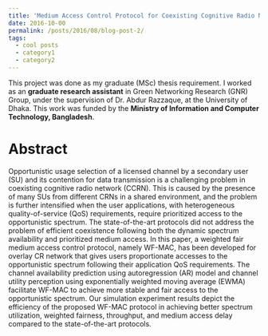 ```yaml
---
title: 'Medium Access Control Protocol for Coexisting Cognitive Radio Networks'
date: 2016-10-00
permalink: /posts/2016/08/blog-post-2/
tags:
  - cool posts
  - category1
  - category2
---
```


This project was done as my graduate (MSc) thesis requirement. I worked as an **graduate research assistant** in Green Networking Research (GNR) Group, under the supervision of Dr. Abdur Razzaque, at the University of Dhaka. This work was funded by the **Ministry of Information and Computer Technology, Bangladesh**.

Abstract
======
Opportunistic usage selection of a licensed channel by a secondary user (SU) and its contention for data transmission is a challenging problem in coexisting cognitive radio network (CCRN). This is caused by the presence of many SUs from different CRNs in a shared environment, and the problem is further intensified when the user applications, with heterogeneous quality-of-service (QoS) requirements, require prioritized access to the opportunistic spectrum. The state-of-the-art protocols did not address the problem of efficient coexistence following both the dynamic spectrum availability and prioritized medium access. In this paper, a weighted fair medium access control protocol, namely WF-MAC, has been developed for overlay CR network that gives users proportionate accesses to the opportunistic spectrum following their application QoS requirements. The channel availability prediction using autoregression (AR) model and channel utility perception using exponentially weighted moving average (EWMA) facilitate WF-MAC to achieve more stable and fair access to the opportunistic spectrum. Our simulation experiment results depict the efficiency of the proposed WF-MAC protocol in achieving better spectrum utilization, weighted fairness, throughput, and medium access delay compared to the state-of-the-art protocols.